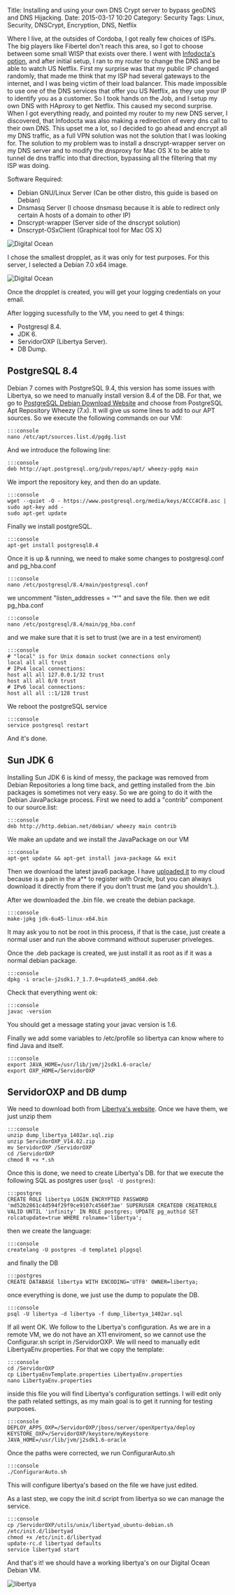Title: Installing and using your own DNS Crypt server to bypass geoDNS and DNS Hijacking.
Date: 2015-03-17 10:20
Category: Security
Tags: Linux, Security, DNSCrypt, Encryption, DNS, Netflix

Where I live, at the outsides of Cordoba, I got really few choices of ISPs. The big players like Fibertel don't reach this area, so I got to choose between some small WISP that exists over there. 
I went with [Infodocta's option](http://www.infodocta.com.ar/), and after initial setup, I ran to my router to change the DNS and be able to watch US Netflix. 
First my surprise was that my public IP changed randomly, that made me think that my ISP had several gateways to the internet, and I was being victim of their load balancer. This made impossible to use one of the DNS services that offer you US Netflix, as they use your IP to identify you as a customer. 
So I took hands on the Job, and I setup my own DNS with HAproxy to get Netflix.  This caused my second surprise. When I got everything ready, and pointed my router to my new DNS server, I discovered, that Infodocta was also making a redirection of every dns call to their own DNS. 
This upset me a lot, so I decided to go ahead and encrypt all my DNS traffic, as a full VPN solution was not the solution that I was looking for.
The solution to my problem was to install a dnscrypt-wrapper server on my DNS server and to modify the dnsproxy for Mac OS X to be able to tunnel de dns traffic into that direction, bypassing all the filtering that my ISP was doing. 

Software Required:

+	Debian GNU/Linux Server (Can be other distro, this guide is based on Debian)
+	Dnsmasq Server (I choose dnsmasq because it is able to redirect only certain A hosts of a domain to other IP)
+	Dnscrypt-wrapper (Server side of the dnscrypt solution)
+	Dnscrypt-OSxClient (Graphical tool for Mac OS X)


![Digital Ocean](/images/digitaloceandropplet.png)

I chose the smallest dropplet, as it was only for test purposes. For this server, I selected a Debian 7.0 x64 image.

![Digital Ocean](/images/digitaloceanos.png)

Once the dropplet is created, you will get your logging credentials on your email. 

After logging sucessfully to the VM, you need to get 4 things: 

+	Postgresql 8.4.
+	JDK 6.
+	ServidorOXP (Libertya Server).
+	DB Dump.

PostgreSQL 8.4
--------------------

Debian 7 comes with PostgreSQL 9.4, this version has some issues with Libertya, so we need to manually install version 8.4 of the DB. For that, we go to [PostgreSQL Debian Download Website](http://www.postgresql.org/download/linux/debian/) and choose from PostgreSQL Apt Repository Wheezy (7.x). It will give us some lines to add to our APT sources. 
So we execute the following commands on our VM:

	:::console
	nano /etc/apt/sources.list.d/pgdg.list

And we introduce the following line:

	:::console
	deb http://apt.postgresql.org/pub/repos/apt/ wheezy-pgdg main

We import the repository key, and then do an update. 

	:::console
	wget --quiet -O - https://www.postgresql.org/media/keys/ACCC4CF8.asc | sudo apt-key add -
	sudo apt-get update

Finally we install postgreSQL. 

	:::console
	apt-get install postgresql8.4

Once it is up & running, we need to make some changes to postgresql.conf and pg_hba.conf

	:::console
	nano /etc/postgresql/8.4/main/postgresql.conf

we uncomment "listen_addresses = '*'" and save the file. then we edit pg_hba.conf 

	:::console
	nano /etc/postgresql/8.4/main/pg_hba.conf

and we make sure that it is set to trust (we are in a test enviroment)

	:::console
	# "local" is for Unix domain socket connections only 
	local all all trust 
	# IPv4 local connections: 
	host all all 127.0.0.1/32 trust 
	host all all 0/0 trust 
	# IPv6 local connections: 
	host all all ::1/128 trust

We reboot the postgreSQL service

	:::console
	service postgresql restart

And it's done. 



Sun JDK 6
--------------------

Installing Sun JDK 6 is kind of messy, the package was removed from Debian Repositories a long time back, and getting installed from the .bin packages is sometimes not very easy. So we are going to do it with the Debian JavaPackage process. 
First we need to add a "contrib" component to our source.list:

	:::console
	deb http://http.debian.net/debian/ wheezy main contrib

We make an update and we install the JavaPackage on our VM

	:::console
	apt-get update && apt-get install java-package && exit

Then we download the latest java6 package. I have [uploaded it](http://nube.datacor.com.ar/public.php?service=files&t=cabddbd4124637697102d09e244cf0ab) to my cloud because is a pain in the a** to register with Oracle, but you can always download it directly from there if you don't trust me (and you shouldn't..).

After we downloaded the .bin file. we create the debian package.

	:::console
	make-jpkg jdk-6u45-linux-x64.bin

It may ask you to not be root in this process, if that is the case, just create a normal user and run the above command without superuser priveleges. 

Once the .deb package is created, we just install it as root as if it was a normal debian package. 

	:::console
	dpkg -i oracle-j2sdk1.7_1.7.0+update45_amd64.deb

Check that everything went ok:

	:::console
	javac -version

You should get a message stating your javac version is 1.6.

Finally we add some variables to /etc/profile so libertya can know where to find Java and itself. 

	:::console
	export JAVA_HOME=/usr/lib/jvm/j2sdk1.6-oracle/
	export OXP_HOME=/ServidorOXP



ServidorOXP and DB dump
--------------------

We need to download both from [Libertya's website](http://www.libertya.org/producto/descargas/libertya-1402).
Once we have them, we just unzip them 

	:::console
	unzip dump_libertya_1402ar.sql.zip
	unzip ServidorOXP_V14.02.zip
	mv ServidorOXP /ServidorOXP
	cd /ServidorOXP
	chmod ­R +x *.sh

Once this is done, we need to create Libertya's DB. for that we execute the following SQL as postgres user (`psql ­-U postgres`):

	:::postgres
	CREATE ROLE libertya LOGIN ENCRYPTED PASSWORD 'md52b2861c4d594f29f9ce9107c4560f3ae' SUPERUSER CREATEDB CREATEROLE VALID UNTIL 'infinity' IN ROLE postgres; UPDATE pg_authid SET rolcatupdate=true WHERE rolname='libertya';

then we create the language:

	:::console
	createlang ­-U postgres ­-d template1 plpgsql

and finally the DB

	:::postgres
	CREATE DATABASE libertya WITH ENCODING='UTF8' OWNER=libertya;

once everything is done, we just use the dump to populate the DB. 

	:::console
	psql -U libertya -d libertya -f dump_libertya_1402ar.sql


If all went OK. We follow to the Libertya's configuration. 
As we are in a remote VM, we do not have an X11 enviroment, so we cannot use the Configurar.sh script in /ServidorOXP. We will need to manually edit LibertyaEnv.properties. For that we copy the template:

	:::console
	cd /ServidorOXP
	cp LibertyaEnvTemplate.properties LibertyaEnv.properties
	nano LibertyaEnv.properties

inside this file you will find Libertya's configuration settings. I will edit only the path related settings, as my main goal is to get it running for testing purposes. 

	:::console
	DEPLOY_APPS_OXP=/ServidorOXP/jboss/server/openXpertya/deploy
	KEYSTORE_OXP=/ServidorOXP/keystore/myKeystore
	JAVA_HOME=/usr/lib/jvm/j2sdk1.6-oracle

Once the paths were corrected, we run ConfigurarAuto.sh

	:::console
	./ConfigurarAuto.sh

This will configure libertya's based on the file we have just edited. 

As a last step, we copy the init.d script from libertya so we can manage the service. 

	:::console
	cp /ServidorOXP/utils/unix/libertyad_ubuntu-debian.sh /etc/init.d/libertyad
	chmod +x /etc/init.d/libertyad
	update-rc.d libertyad defaults
	service libertyad start

And that's it! we should have a working libertya's on our Digital Ocean Debian VM. 

![libertya](/images/libertya.png)





